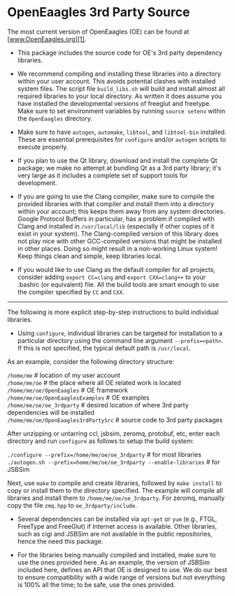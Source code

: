 
OpenEaagles 3rd Party Source
============================

The most current version of OpenEaagles (OE) can be found at [www.OpenEaagles.org][1].

* This package includes the source code for OE's 3rd party dependency libraries.

* We recommend compiling and installing these libraries into a directory within your user account.  This avoids potential clashes with installed system files. The script file `build_libs.sh` will build and install almost all required libraries to your local directory. As written it does assume you have installed the developmental versions of freeglut and freetype. Make sure to set environment variables by running `source setenv` within the `OpenEaagles` directory.

* Make sure to have `autogen`, `automake`, `libtool`, and `libtool-bin` installed.  These are essential prerequisites for `configure` and/or `autogen` scripts to execute properly.

* If you plan to use the Qt library, download and install the complete Qt package; we make no attempt at bundling Qt as a 3rd party library; it's very large as it includes a complete set of support tools for development.

* If you are going to use the Clang compiler, make sure to compile the provided libraries with that compiler and install them into a directory within your account; this keeps them away from any system directories. Google Protocol Buffers in particular, has a problem if compiled with Clang and installed in `/usr/local/lib` (especially if other copies of it exist in your system).  The Clang-compiled version of this library does not play nice with other GCC-compiled versions that might be installed in other places. Doing so might result in a non-working Linux system!  Keep things clean and simple, keep libraries local.

* If you would like to use Clang as the default compiler for all projects, consider adding `export CC=clang` and `export CXX=clang++` to your .bashrc (or equivalent) file.  All the build tools are smart enough to use the compiler specified by `CC` and `CXX`.

* * *

The following is more explicit step-by-step instructions to build individual libraries.

* Using `configure`, individual libraries can be targeted for installation to a particular directory using the command line argument `--prefix=<path>`.  If this is not specified, the typical default path is `/usr/local`.

As an example, consider the following directory structure:

`/home/me` # location of my user account  
`/home/me/oe` # the place where all OE related work is located  
`/home/me/oe/OpenEaagles` # OE framework  
`/home/me/oe/OpenEaaglesExamples` # OE examples  
`/home/me/oe/oe_3rdparty` # desired location of where 3rd party dependencies will be installed  
`/home/me/oe/OpenEaagles3rdPartySrc` # source code to 3rd party packages  

After unzipping or untarring ccl, jsbsim, zeromq, protobuf, etc, enter each directory and run `configure` as follows to setup the build system:

`./configure --prefix=/home/me/oe/oe_3rdparty` # for most libraries  
`./autogen.sh --prefix=home/me/oe/oe_3rdparty --enable-libraries` # for JSBSim  

Next, use `make` to compile and create libraries, followed by `make install` to copy or install them to the directory specified.  The example will compile all libraries and install them to `/home/me/oe/oe_3rdparty`.  For zeromq, manually copy the file `zmq.hpp` to `oe_3rdparty/include`.

* Several dependencies can be installed via `apt-get` or `yum` (e.g., FTGL, FreeType and FreeGlut) if Internet access is available. Other libraries, such as cigi and JSBSim are not available in the public repositories, hence the need this package.

* For the libraries being manually compiled and installed, make sure to use the ones provided here.  As an example, the version of JSBSim included here, defines an API that OE is designed to use.  We do our best to ensure compatibility with a wide range of versions but not everything is 100% all the time; to be safe, use the ones provided.


[1]: http://www.OpenEaagles.org
